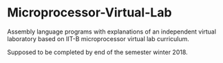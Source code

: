 # Microprocessor-Virtual-Lab
Assembly language programs with explanations of an independent virtual laboratory based on IIT-B microprocessor virtual lab curriculum.

Supposed to be completed by end of the semester winter 2018.
